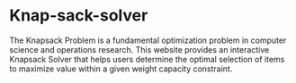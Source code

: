 # Knap-sack-solver
The Knapsack Problem is a fundamental optimization problem in computer science and operations research. This website provides an interactive Knapsack Solver that helps users determine the optimal selection of items to maximize value within a given weight capacity constraint.
